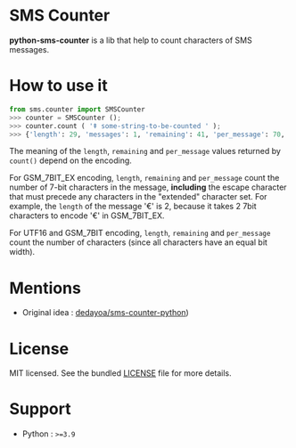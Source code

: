 # SMS Counter

**python-sms-counter** is a lib that help to count characters of SMS messages.

# How to use it

```python
from sms.counter import SMSCounter
>>> counter = SMSCounter ();
>>> counter.count ( 'ǂ some-string-to-be-counted ' );
>>> {'length': 29, 'messages': 1, 'remaining': 41, 'per_message': 70, 'encoding': 'UTF16'}
```

The meaning of the `length`, `remaining` and `per_message` values returned by `count()` depend on the encoding. 

For GSM_7BIT_EX encoding, `length`, `remaining` and `per_message` count the number of 7-bit characters in the message, __including__ the escape character that must precede any characters in the "extended" character set. For example, the `length` of the message '€' is 2, because it takes 2 7bit characters to encode '€' in GSM_7BIT_EX.

For UTF16 and GSM_7BIT encoding, `length`, `remaining` and `per_message` count the number of characters (since all characters have an equal bit width).

# Mentions

* Original idea : [dedayoa/sms-counter-python](https://github.com/dedayoa/sms-counter-python))

# License

MIT licensed. See the bundled [LICENSE](LICENSE) file for more details.

# Support

* Python : `>=3.9`
